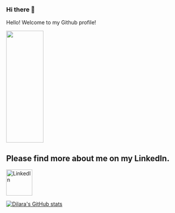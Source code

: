 ### Hi there 👋
 <p><span id="greeting">Hello!</span> Welcome to my Github profile!</p>

  <img width="100" height="300" src='https://media.giphy.com/media/0dQ0CkvCxw4RwR3G0S/giphy.gif'><html>
 

  <h2> Please find more about me on my LinkedIn. </h2>
  <a href="https://www.linkedin.com/in/yildiz-dilara-parry-/">
         <img alt="LinkedIn" src="https://www.interiorbusiness.nl/wp-content/uploads/2018/01/linkedin-logo-png-1825.png"
         width="70" height="70">

  </a> 
  
</html>



[![Dilara's GitHub stats](https://github-readme-stats.vercel.app/api?username=trickydaze)](https://github.com/anuraghazra/github-readme-stats)

